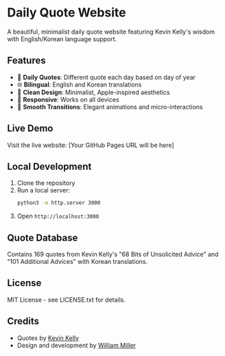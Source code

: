 # Daily Quote Website

A beautiful, minimalist daily quote website featuring Kevin Kelly's wisdom with English/Korean language support.

## Features

- 📅 **Daily Quotes**: Different quote each day based on day of year
- 🌐 **Bilingual**: English and Korean translations
- 🎨 **Clean Design**: Minimalist, Apple-inspired aesthetics
- 📱 **Responsive**: Works on all devices
- 🔄 **Smooth Transitions**: Elegant animations and micro-interactions

## Live Demo

Visit the live website: [Your GitHub Pages URL will be here]

## Local Development

1. Clone the repository
2. Run a local server:
   ```bash
   python3 -m http.server 3000
   ```
3. Open `http://localhost:3000`

## Quote Database

Contains 169 quotes from Kevin Kelly's "68 Bits of Unsolicited Advice" and "101 Additional Advices" with Korean translations.

## License

MIT License - see LICENSE.txt for details.

## Credits

- Quotes by [Kevin Kelly](https://kk.org/)
- Design and development by [William Miller](https://williammillerworks.replit.app/)